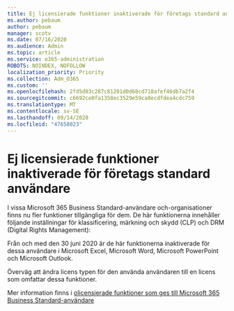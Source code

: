 ```yaml
---
title: Ej licensierade funktioner inaktiverade för företags standard användare
ms.author: pebaum
author: pebaum
manager: scotv
ms.date: 07/16/2020
ms.audience: Admin
ms.topic: article
ms.service: o365-administration
ROBOTS: NOINDEX, NOFOLLOW
localization_priority: Priority
ms.collection: Adm_O365
ms.custom: ''
ms.openlocfilehash: 2fd5d03c287c81201d0d68cd718afef46db7a2f4
ms.sourcegitcommit: c6692ce0fa1358ec3529e59ca0ecdfdea4cdc759
ms.translationtype: MT
ms.contentlocale: sv-SE
ms.lasthandoff: 09/14/2020
ms.locfileid: "47658023"
---
```

# <a name="unlicensed-features-turned-off-for-business-standard-users"></a>Ej licensierade funktioner inaktiverade för företags standard användare

I vissa Microsoft 365 Business Standard-användare och-organisationer finns nu fler funktioner tillgängliga för dem. De här funktionerna innehåller följande inställningar för klassificering, märkning och skydd (CLP) och DRM (Digital Rights Management):
    
Från och med den 30 juni 2020 är de här funktionerna inaktiverade för dessa användare i Microsoft Excel, Microsoft Word, Microsoft PowerPoint och Microsoft Outlook.

Överväg att ändra licens typen för den använda användaren till en licens som omfattar dessa funktioner. 

Mer information finns i [olicensierade funktioner som ges till Microsoft 365 Business Standard-användare](https://support.microsoft.com/help/4568654/extra-features-to-be-turned-off-for-microsoft-365-business-standard?preview)